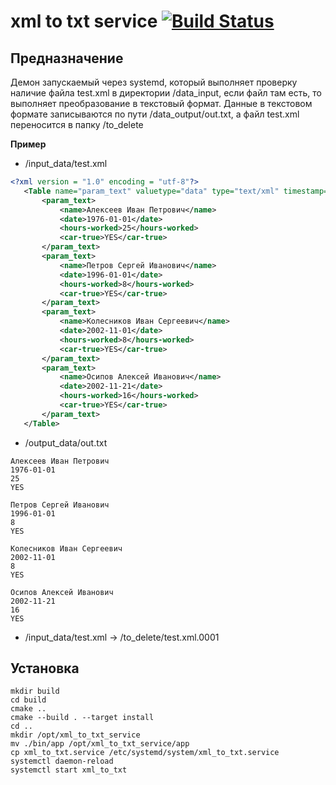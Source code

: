 # xml to txt service [![Build Status](https://travis-ci.com/ageev-aleksey/xml_lite.svg?branch=master)](https://travis-ci.com/ageev-aleksey/xml_lite)

## Предназначение

Демон запускаемый через systemd, который выполняет проверку наличие файла test.xml в директории /data_input, 
если файл там есть, то выполняет преобразование в текстовый формат. Данные в текстовом формате записываются по пути /data_output/out.txt, 
а файл test.xml переносится в папку /to_delete

**Пример**
 - /input_data/test.xml
 ````xml
<?xml version = "1.0" encoding = "utf-8"?>
    <Table name="param_text" valuetype="data" type="text/xml" timestamp="2019-12-31 23:59:02.047">
        <param_text>
            <name>Алексеев Иван Петрович</name>
            <date>1976-01-01</date>
            <hours-worked>25</hours-worked>
            <car-true>YES</car-true>
        </param_text>
        <param_text>
            <name>Петров Сергей Иванович</name>
            <date>1996-01-01</date>
            <hours-worked>8</hours-worked>
            <car-true>YES</car-true>
        </param_text>
        <param_text>
            <name>Колесников Иван Сергеевич</name>
            <date>2002-11-01</date>
            <hours-worked>8</hours-worked>
            <car-true>YES</car-true>
        </param_text>
        <param_text>
            <name>Осипов Алексей Иванович</name>
            <date>2002-11-21</date>
            <hours-worked>16</hours-worked>
            <car-true>YES</car-true>
        </param_text>
    </Table>
 ````
 - /output_data/out.txt
````text
Алексеев Иван Петрович
1976-01-01
25
YES

Петров Сергей Иванович
1996-01-01
8
YES

Колесников Иван Сергеевич
2002-11-01
8
YES

Осипов Алексей Иванович
2002-11-21
16
YES

````
 - /input_data/test.xml -> /to_delete/test.xml.0001
## Установка

````shell script
mkdir build
cd build
cmake ..
cmake --build . --target install
cd .. 
mkdir /opt/xml_to_txt_service
mv ./bin/app /opt/xml_to_txt_service/app
cp xml_to_txt.service /etc/systemd/system/xml_to_txt.service
systemctl daemon-reload
systemctl start xml_to_txt
````